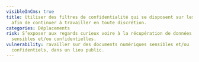 ```yaml
---
visibleInCms: true
title: Utiliser des filtres de confidentialité qui se disposent sur les écrans,
  afin de continuer à travailler en toute discrétion.
categories: Déplacements
risk: S’exposer aux regards curieux voire à la récupération de données dites
  sensibles et/ou confidentielles.
vulnerability: ravailler sur des documents numériques sensibles et/ou
  confidentiels, dans un lieu public.
---
```

